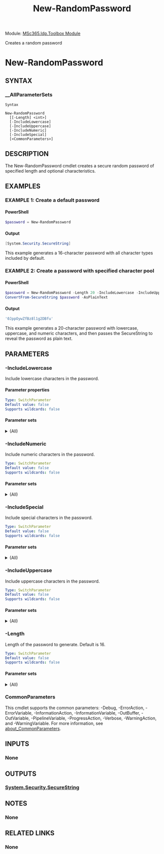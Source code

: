 ﻿---
document type: cmdlet
external help file: MSc365.Idp.Toolbox-Help.xml
HelpUri: ''
Locale: en-US
Module Name: MSc365.Idp.Toolbox
ms.date: 10/03/2025
PlatyPS schema version: 2024-05-01
title: New-RandomPassword
---

<!--markdownlint-disable no-duplicate-heading-->

Module: [MSc365.Idp.Toolbox Module](.\Index.md)

Creates a random password

# New-RandomPassword

## SYNTAX

### __AllParameterSets

```text
Syntax

New-RandomPassword
  [[-Length] <int>]
  [-IncludeLowercase]
  [-IncludeUppercase]
  [-IncludeNumeric]
  [-IncludeSpecial]
  [<CommonParameters>]
```

<!-- ## ALIASES

This cmdlet has the following aliases,

### None -->

## DESCRIPTION

The New-RandomPassword cmdlet creates a secure random password of specified length and optional characteristics.

## EXAMPLES

### EXAMPLE 1: Create a default password

#### PowerShell
```powershell
$password = New-RandomPassword
```

#### Output
```powershell
[System.Security.SecureString]
```

This example generates a 16-character password with all character types included by default.

### EXAMPLE 2: Create a password with specified character pool

#### PowerShell
```powershell
$password = New-RandomPassword -Length 20 -IncludeLowercase -IncludeUppercase -IncludeNumeric
ConvertFrom-SecureString $password -AsPlainText
```
#### Output
```powershell
'0JppOywZfBz8l1g2DBfu'
```

This example generates a 20-character password with lowercase, uppercase, and numeric characters, and then passes the SecureString to reveal the password as plain text.

## PARAMETERS

### -IncludeLowercase

Include lowercase characters in the password.

#### Parameter properties

```yaml
Type: SwitchParameter
Default value: false
Supports wildcards: false
```

#### Parameter sets

<details>
<summary>(All)</summary>

```yaml
Mandatory: false
Value from pipeline: false
Value from pipeline by property name: false
Value from remaining arguments: false
```
</details>

### -IncludeNumeric

Include numeric characters in the password.

```yaml
Type: SwitchParameter
Default value: false
Supports wildcards: false
```

#### Parameter sets

<details>
<summary>(All)</summary>

```yaml
Mandatory: false
Value from pipeline: false
Value from pipeline by property name: false
Value from remaining arguments: false
```
</details>

### -IncludeSpecial

Include special characters in the password.

```yaml
Type: SwitchParameter
Default value: false
Supports wildcards: false
```

#### Parameter sets

<details>
<summary>(All)</summary>

```yaml
Mandatory: false
Value from pipeline: false
Value from pipeline by property name: false
Value from remaining arguments: false
```
</details>

### -IncludeUppercase

Include uppercase characters in the password.

```yaml
Type: SwitchParameter
Default value: false
Supports wildcards: false
```

#### Parameter sets

<details>
<summary>(All)</summary>

```yaml
Mandatory: false
Value from pipeline: false
Value from pipeline by property name: false
Value from remaining arguments: false
```
</details>

### -Length

Length of the password to generate.
Default is 16.

```yaml
Type: SwitchParameter
Default value: false
Supports wildcards: false
```

#### Parameter sets

<details>
<summary>(All)</summary>

```yaml
Mandatory: false
Value from pipeline: false
Value from pipeline by property name: false
Value from remaining arguments: false
```
</details>

### CommonParameters

This cmdlet supports the common parameters: -Debug, -ErrorAction, -ErrorVariable, -InformationAction, -InformationVariable, -OutBuffer, -OutVariable, -PipelineVariable, -ProgressAction, -Verbose, -WarningAction, and -WarningVariable. For more information, see [about_CommonParameters](https://go.microsoft.com/fwlink/?LinkID=113216).

## INPUTS

### None

## OUTPUTS

### [System.Security.SecureString](https://learn.microsoft.com/en-us/dotnet/api/system.security.securestring)

## NOTES

### None

## RELATED LINKS

### None

